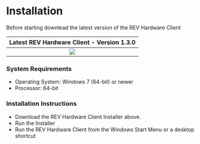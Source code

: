 # Installation

Before starting downlead the latest version of the REV Hardware Client

| Latest REV Hardware Client - Version 1.3.0 |
| :---: |
| [![](../.gitbook/assets/download-latest-rev-hardware-client.svg)](https://github.com/REVrobotics/REV-Software-Binaries/releases/download/rhc-1.3.0/REV-Hardware-Client-Setup-1.3.0.exe) |

### System Requirements

* Operating System: Windows 7 \(64-bit\) or newer
* Processor: 64-bit

### Installation Instructions

* Download the REV Hardware Client Installer above.
* Run the Installer
* Run the REV Hardware Client from the Windows Start Menu or a desktop shortcut

